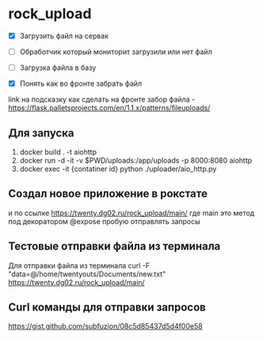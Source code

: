 # rock_upload

- [x] Загрузить файл на сервак
- [ ] Обработчик который мониторит загрузили или нет файл
- [ ] Загрузка файла в базу
- [x] Понять как во фронте забрать файл


link на подсказку как сделать на фронте забор файла - https://flask.palletsprojects.com/en/1.1.x/patterns/fileuploads/


## Для запуска 
1. docker build . -t aiohttp
2. docker run -d -it -v $PWD/uploads:/app/uploads -p 8000:8080 aiohttp
3. docker exec -it {contatiner id}  python ./uploader/aio_http.py

## Создал новое приложение в рокстате 
и по ссылке https://twenty.dg02.ru/rock_upload/main/ где main это метод под декоратором @expose пробую отправлять запросы

## Тестовые отправки файла из терминала
Для отправки файла из терминала  curl -F "data=@/home/twentyouts/Documents/new.txt" https://twenty.dg02.ru/rock_upload/main/

## Curl команды для отправки запросов
https://gist.github.com/subfuzion/08c5d85437d5d4f00e58


